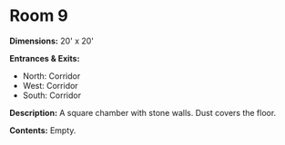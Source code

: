 # Room 9

**Dimensions:** 20' x 20'

**Entrances & Exits:**
- North: Corridor
- West: Corridor
- South: Corridor

**Description:**
A square chamber with stone walls. Dust covers the floor.

**Contents:**
Empty.